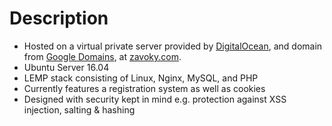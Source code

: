 # Description
* Hosted on a virtual private server provided by [DigitalOcean](https://www.digitalocean.com/), and domain from [Google Domains](https://domains.google/#/), at [zavoky.com](http://www.zavoky.com/).
* Ubuntu Server 16.04
* LEMP stack consisting of Linux, Nginx, MySQL, and PHP
* Currently features a registration system as well as cookies
* Designed with security kept in mind e.g. protection against XSS injection, salting & hashing
